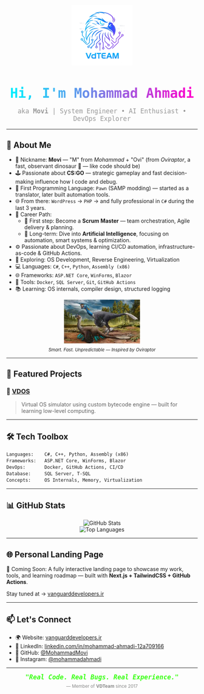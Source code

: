 <div align="center">
  <img src="VDTeam.png" width="160" alt="VDTeam Logo" />
  
  <h1 align="center" style="color:#39FF14;font-family:monospace;font-size:2.5em;margin-bottom:0;">
    <span style="background: linear-gradient(90deg, #00f0ff, #ff00cc); -webkit-background-clip: text; color: transparent;">Hi, I'm Mohammad Ahmadi</span>
  </h1>
  <p style="color: #999; font-size: 1.2em; font-family: monospace;">
    aka <strong>Movi</strong> | System Engineer • AI Enthusiast • DevOps Explorer
  </p>
</div>

---

## 🧠 About Me

- 🧬 Nickname: **Movi** — "M" from *Mohammad* + "Ovi" (from *Oviraptor*, a fast, observant dinosaur 🦖 — like code should be)
- 🕹 Passionate about **CS:GO** — strategic gameplay and fast decision-making influence how I code and debug.
- 🧩 First Programming Language: `Pawn` (SAMP modding) — started as a translator, later built automation tools.
- 🌐 From there: `WordPress` → `PHP` → and fully professional in `C#` during the last 3 years.
- 🎯 Career Path:
  - 🔄 First step: Become a **Scrum Master** — team orchestration, Agile delivery & planning.
  - 🧠 Long-term: Dive into **Artificial Intelligence**, focusing on automation, smart systems & optimization.
- ⚙️ Passionate about DevOps, learning CI/CD automation, infrastructure-as-code & GitHub Actions.
- 🔬 Exploring: OS Development, Reverse Engineering, Virtualization
- 💻 Languages: `C#`, `C++`, `Python`, `Assembly (x86)`
- 🌐 Frameworks: `ASP.NET Core`, `WinForms`, `Blazor`
- 🐳 Tools: `Docker`, `SQL Server`, `Git`, `GitHub Actions`
- 📚 Learning: OS internals, compiler design, structured logging

<p align="center">
  <img src="Ovi.jpg" width="200" alt="Oviraptor - Movi Symbol" />
  <br><sub><i>Smart. Fast. Unpredictable — Inspired by Oviraptor</i></sub>
</p>

---

## 🚀 Featured Projects

### 🔷 [VDOS](https://github.com/MohammadMovi/VDOS)
> Virtual OS simulator using custom bytecode engine — built for learning low-level computing.

---

## 🛠 Tech Toolbox

```txt
Languages:    C#, C++, Python, Assembly (x86)
Frameworks:   ASP.NET Core, WinForms, Blazor
DevOps:       Docker, GitHub Actions, CI/CD
Database:     SQL Server, T-SQL
Concepts:     OS Internals, Memory, Virtualization
```

---

## 📊 GitHub Stats

<p align="center">
  <img src="https://github-readme-stats.vercel.app/api?username=MohammadMovi&show_icons=true&theme=radical" alt="GitHub Stats" />
  <br>
  <img src="https://github-readme-stats.vercel.app/api/top-langs/?username=MohammadMovi&layout=compact&theme=radical" alt="Top Languages" />
</p>

---

## 🌐 Personal Landing Page

🚧 Coming Soon: A fully interactive landing page to showcase my work, tools, and learning roadmap — built with **Next.js + TailwindCSS + GitHub Actions**.

Stay tuned at → [vanguarddevelopers.ir](http://vanguarddevelopers.ir)

---

## 📫 Let's Connect

- 🌍 Website: [vanguarddevelopers.ir](http://vanguarddevelopers.ir)
- 💼 LinkedIn: [linkedin.com/in/mohammad-ahmadi-12a709166](https://www.linkedin.com/in/mohammad-ahmadi-12a709166/)
- 🐙 GitHub: [@MohammadMovi](https://github.com/MohammadMovi)
- 📸 Instagram: [@mohammadahmadi](https://www.instagram.com/mohammadahmadi/)

---

<div align="center">
  <strong><em style="color:#39FF14;font-family:monospace;font-size:1.2em;">
    "Real Code. Real Bugs. Real Experience."
  </em></strong>
  <br/>
  <sub style="color:#888;">— Member of <strong>VDTeam</strong> since 2017</sub>
</div>

